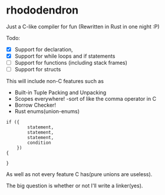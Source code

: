 # rhododendron
Just a C-like compiler for fun
(Rewritten in Rust in one night :P)

Todo:
- [x] Support for declaration,
- [x] Support for while loops and if statements
- [ ] Support for functions (including stack frames)
- [ ] Support for structs

This will include non-C features such as
- Built-in Tuple Packing and Unpacking
- Scopes everywhere!
    -sort of like the comma operator in C
- Borrow Checker!
- Rust enums(union-enums)
```
if ({
        statement, 
        statement, 
        statement, 
        condition
    })
{

}
```

As well as not every feature C has(pure unions are useless).

The big question is whether or not I'll write a linker(yes).
